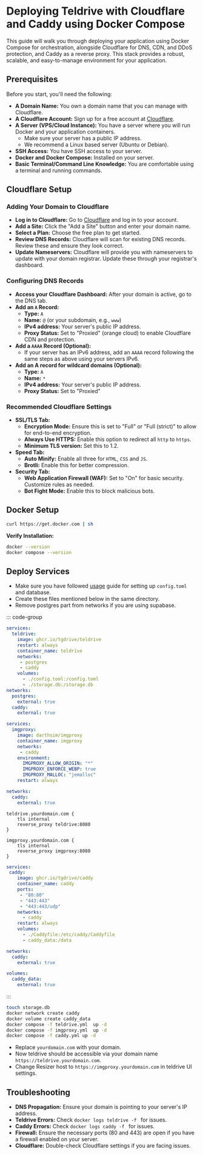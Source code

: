 # Deploying Teldrive with Cloudflare and Caddy using Docker Compose

This guide will walk you through deploying your application using Docker Compose for orchestration, alongside Cloudflare for DNS, CDN, and DDoS protection, and Caddy as a reverse proxy. This stack provides a robust, scalable, and easy-to-manage environment for your application.

## Prerequisites

Before you start, you'll need the following:

*   **A Domain Name:** You own a domain name that you can manage with Cloudflare.
*   **A Cloudflare Account:** Sign up for a free account at [Cloudflare](https://www.cloudflare.com/).
*   **A Server (VPS/Cloud Instance):** You have a server where you will run Docker and your application containers.
    *   Make sure your server has a public IP address.
    *   We recommend a Linux based server (Ubuntu or Debian).
*   **SSH Access:** You have SSH access to your server.
*   **Docker and Docker Compose:**  Installed on your server.
*   **Basic Terminal/Command Line Knowledge:** You are comfortable using a terminal and running commands.

## Cloudflare Setup

### Adding Your Domain to Cloudflare

- **Log in to Cloudflare:** Go to [Cloudflare](https://www.cloudflare.com/) and log in to your account.
- **Add a Site:** Click the "Add a Site" button and enter your domain name.
- **Select a Plan:** Choose the free plan to get started.
- **Review DNS Records:** Cloudflare will scan for existing DNS records. Review these and ensure they look correct.
- **Update Nameservers:** Cloudflare will provide you with nameservers to update with your domain registrar. Update these through your registrar's dashboard.

### Configuring DNS Records

- **Access your Cloudflare Dashboard:** After your domain is active, go to the DNS tab.
- **Add an `A` Record:**
    *   **Type:** `A`
    *   **Name:** `@` (or your subdomain, e.g., `www`)
    *   **IPv4 address:** Your server's public IP address.
    *   **Proxy Status:** Set to "Proxied" (orange cloud) to enable Cloudflare CDN and protection.
- **Add a `AAAA` Record (Optional):**
    *   If your server has an IPv6 address, add an `AAAA` record following the same steps as above using your servers IPv6.
- **Add an A record for wildcard domains (Optional):**
   *  **Type:** `A`
   * **Name:** `*`
   * **IPv4 address:** Your server's public IP address.
   * **Proxy Status:** Set to "Proxied"

### Recommended Cloudflare Settings

- **SSL/TLS Tab:**
    *   **Encryption Mode:** Ensure this is set to "Full" or "Full (strict)" to allow for end-to-end encryption.
    * **Always Use HTTPS:** Enable this option to redirect all `http` to `https`.
    * **Minimum TLS version:** Set this to 1.2.
- **Speed Tab:**
    *   **Auto Minify:** Enable all three for `HTML`, `CSS` and `JS`.
    *   **Brotli:** Enable this for better compression.
- **Security Tab:**
    *  **Web Application Firewall (WAF):** Set to "On" for basic security. Customize rules as needed.
    *  **Bot Fight Mode:** Enable this to block malicious bots.

## Docker Setup

```sh
curl https://get.docker.com | sh
```
**Verify Installation:**
```sh
docker --version
docker compose --version
```

## Deploy Services

- Make sure you have followed [usage](/docs/getting-started/usage.md) guide for setting up `config.toml` and database.
- Create these files mentioned below in the same directory.
- Remove postgres part from networks if you are using supabase.

::: code-group

```yml [teldrive.yml]
services:
  teldrive:
    image: ghcr.io/tgdrive/teldrive
    restart: always
    container_name: teldrive
    networks:
     - postgres
     - caddy
    volumes:
      - ./config.toml:/config.toml
      - ./storage.db:/storage.db
networks:
  postgres:                                 
    external: true
  caddy:
    external: true
```

```yml [imgproxy.yml]
services:
  imgproxy:
    image: darthsim/imgproxy
    container_name: imgproxy
    networks:
     - caddy
    environment:
      IMGPROXY_ALLOW_ORIGIN: "*"
      IMGPROXY_ENFORCE_WEBP: true
      IMGPROXY_MALLOC: "jemalloc"
    restart: always

networks:
  caddy:
    external: true
```
``` [Caddyfile]
teldrive.yourdomain.com {
    tls internal
    reverse_proxy teldrive:8080
}

imgproxy.yourdomain.com {
    tls internal
    reverse_proxy imgproxy:8080
}
```

```yml [caddy.yml]
services:
 caddy:
    image: ghcr.io/tgdrive/caddy
    container_name: caddy
    ports:
     - "80:80"
     - "443:443"
     - "443:443/udp"
    networks:
      - caddy
    restart: always
    volumes:
      - ./Caddyfile:/etc/caddy/Caddyfile
      - caddy_data:/data

networks:
  caddy:                                 
    external: true

volumes:
  caddy_data:
    external: true
```

:::

```sh
touch storage.db
docker network create caddy
docker volume create caddy_data
docker compose -f teldrive.yml  up -d
docker compose -f imgproxy.yml  up -d
docker compose -f caddy.yml up -d
```

- Replace `yourdomain.com` with your domain.
- Now teldrive should be accessible via your domain name `https://teldrive.yourdomain.com`.
- Change Resizer host to `https://imgproxy.yourdomain.com` in teldrive UI settings.

## Troubleshooting

*   **DNS Propagation:** Ensure your domain is pointing to your server's IP address.
*   **Teldrive Errors:** Check `docker logs teldrive -f ` for issues.
*   **Caddy Errors:** Check `docker logs caddy -f ` for issues.
*   **Firewall:** Ensure the necessary ports (80 and 443) are open if you have a firewall enabled on your server.
*   **Cloudflare:** Double-check Cloudflare settings if you are facing issues.
